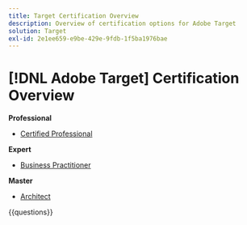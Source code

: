 ```yaml
---
title: Target Certification Overview
description: Overview of certification options for Adobe Target
solution: Target
exl-id: 2e1ee659-e9be-429e-9fdb-1f5ba1976bae
---
```

# [!DNL Adobe Target] Certification Overview

**Professional**

* [Certified Professional](https://certification.adobe.com/certification/target-business-practitioner-professional) <!--AD0-E408-->

**Expert**

* [Business Practitioner](https://certification.adobe.com/certification/target-business-practitioner-expert) <!--AD0-E406-->

**Master**

* [Architect](https://certification.adobe.com/certification/target-architect-master) <!--AD0-E409-->

{{questions}}


